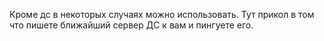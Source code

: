 Кроме дс в некоторых случаях можно использовать. Тут прикол в том что пишете ближайший сервер ДС к вам и пингуете его. 
